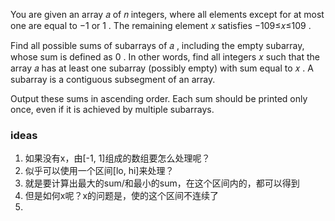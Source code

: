 You are given an array 𝑎
 of 𝑛
 integers, where all elements except for at most one are equal to −1
 or 1
. The remaining element 𝑥
 satisfies −109≤𝑥≤109
.

Find all possible sums of subarrays of 𝑎
, including the empty subarray, whose sum is defined as 0
. In other words, find all integers 𝑥
 such that the array 𝑎
 has at least one subarray (possibly empty) with sum equal to 𝑥
. A subarray is a contiguous subsegment of an array.

Output these sums in ascending order. Each sum should be printed only once, even if it is achieved by multiple subarrays.

### ideas
1. 如果没有x，由[-1, 1]组成的数组要怎么处理呢？
2. 似乎可以使用一个区间[lo, hi]来处理？
3. 就是要计算出最大的sum/和最小的sum，在这个区间内的，都可以得到
4. 但是如何x呢？x的问题是，使的这个区间不连续了
5. 